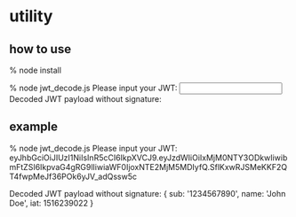 # utility
 
## how to use

% node install

% node jwt_decode.js
Please input your JWT: <input your JWT without signature>
Decoded JWT payload without signature:
<output Decoded JWT payload>

## example
% node jwt_decode.js
Please input your JWT: eyJhbGciOiJIUzI1NiIsInR5cCI6IkpXVCJ9.eyJzdWIiOiIxMjM0NTY3ODkwIiwibmFtZSI6IkpvaG4gRG9lIiwiaWF0IjoxNTE2MjM5MDIyfQ.SflKxwRJSMeKKF2QT4fwpMeJf36POk6yJV_adQssw5c

Decoded JWT payload without signature:
{ sub: '1234567890', name: 'John Doe', iat: 1516239022 }
